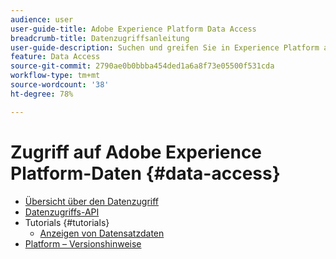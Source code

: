 ```yaml
---
audience: user
user-guide-title: Adobe Experience Platform Data Access
breadcrumb-title: Datenzugriffsanleitung
user-guide-description: Suchen und greifen Sie in Experience Platform auf erfasste Datensätze zu.
feature: Data Access
source-git-commit: 2790ae0b0bbba454ded1a6a8f73e05500f531cda
workflow-type: tm+mt
source-wordcount: '38'
ht-degree: 78%

---
```



# Zugriff auf Adobe Experience Platform-Daten {#data-access}

- [Übersicht über den Datenzugriff](home.md)
- [Datenzugriffs-API](api.md)
- Tutorials {#tutorials}
   - [Anzeigen von Datensatzdaten](tutorials/dataset-data.md)
- [Platform – Versionshinweise](https://docs.adobe.com/content/help/de-DE/experience-platform/release-notes/latest.html)